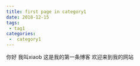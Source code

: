 ```yaml
---
title: first page in category1
date: 2018-12-15
tags:
 - tag1
categories:
 -  category1
---
```


你好
我叫xiaob
这是我的第一条博客
欢迎来到我的网站
